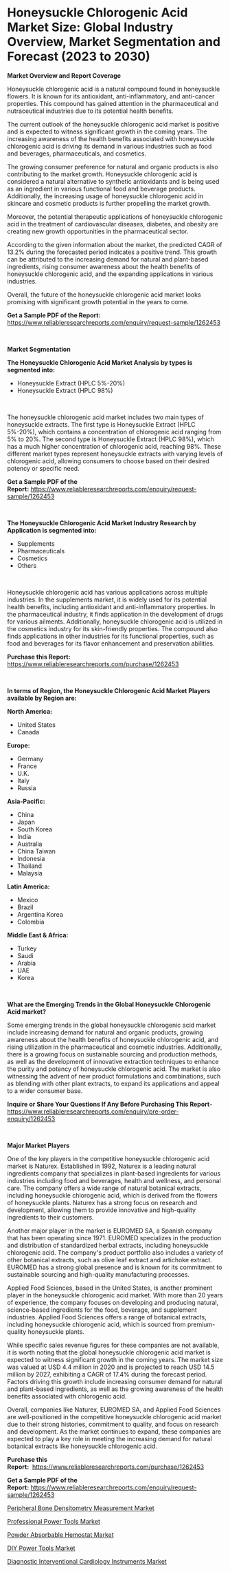 <p><h1>Honeysuckle Chlorogenic Acid Market Size: Global Industry Overview, Market Segmentation and Forecast (2023 to 2030)</h1></p><p><strong>Market Overview and Report Coverage</strong></p>
<p><p>Honeysuckle chlorogenic acid is a natural compound found in honeysuckle flowers. It is known for its antioxidant, anti-inflammatory, and anti-cancer properties. This compound has gained attention in the pharmaceutical and nutraceutical industries due to its potential health benefits.</p><p>The current outlook of the honeysuckle chlorogenic acid market is positive and is expected to witness significant growth in the coming years. The increasing awareness of the health benefits associated with honeysuckle chlorogenic acid is driving its demand in various industries such as food and beverages, pharmaceuticals, and cosmetics.</p><p>The growing consumer preference for natural and organic products is also contributing to the market growth. Honeysuckle chlorogenic acid is considered a natural alternative to synthetic antioxidants and is being used as an ingredient in various functional food and beverage products. Additionally, the increasing usage of honeysuckle chlorogenic acid in skincare and cosmetic products is further propelling the market growth.</p><p>Moreover, the potential therapeutic applications of honeysuckle chlorogenic acid in the treatment of cardiovascular diseases, diabetes, and obesity are creating new growth opportunities in the pharmaceutical sector.</p><p>According to the given information about the market, the predicted CAGR of 13.2% during the forecasted period indicates a positive trend. This growth can be attributed to the increasing demand for natural and plant-based ingredients, rising consumer awareness about the health benefits of honeysuckle chlorogenic acid, and the expanding applications in various industries.</p><p>Overall, the future of the honeysuckle chlorogenic acid market looks promising with significant growth potential in the years to come.</p></p>
<p><strong>Get a Sample PDF of the Report:</strong> <a href="https://www.reliableresearchreports.com/enquiry/request-sample/1262453">https://www.reliableresearchreports.com/enquiry/request-sample/1262453</a></p>
<p>&nbsp;</p>
<p><strong>Market Segmentation</strong></p>
<p><strong>The Honeysuckle Chlorogenic Acid Market Analysis by types is segmented into:</strong></p>
<p><ul><li>Honeysuckle Extract (HPLC 5%-20%)</li><li>Honeysuckle Extract (HPLC 98%)</li></ul></p>
<p>&nbsp;</p>
<p><p>The honeysuckle chlorogenic acid market includes two main types of honeysuckle extracts. The first type is Honeysuckle Extract (HPLC 5%-20%), which contains a concentration of chlorogenic acid ranging from 5% to 20%. The second type is Honeysuckle Extract (HPLC 98%), which has a much higher concentration of chlorogenic acid, reaching 98%. These different market types represent honeysuckle extracts with varying levels of chlorogenic acid, allowing consumers to choose based on their desired potency or specific need.</p></p>
<p><strong>Get a Sample PDF of the Report:</strong>&nbsp;<a href="https://www.reliableresearchreports.com/enquiry/request-sample/1262453">https://www.reliableresearchreports.com/enquiry/request-sample/1262453</a></p>
<p>&nbsp;</p>
<p><strong>The Honeysuckle Chlorogenic Acid Market Industry Research by Application is segmented into:</strong></p>
<p><ul><li>Supplements</li><li>Pharmaceuticals</li><li>Cosmetics</li><li>Others</li></ul></p>
<p>&nbsp;</p>
<p><p>Honeysuckle chlorogenic acid has various applications across multiple industries. In the supplements market, it is widely used for its potential health benefits, including antioxidant and anti-inflammatory properties. In the pharmaceutical industry, it finds application in the development of drugs for various ailments. Additionally, honeysuckle chlorogenic acid is utilized in the cosmetics industry for its skin-friendly properties. The compound also finds applications in other industries for its functional properties, such as food and beverages for its flavor enhancement and preservation abilities.</p></p>
<p><strong>Purchase this Report:</strong>&nbsp; <a href="https://www.reliableresearchreports.com/purchase/1262453">https://www.reliableresearchreports.com/purchase/1262453</a></p>
<p>&nbsp;</p>
<p><strong>In terms of Region, the Honeysuckle Chlorogenic Acid Market Players available by Region are:</strong></p>
<p>
    <p> <strong> North America: </strong>
        <ul>
            <li>United States</li>
            <li>Canada</li>
        </ul>
        </p> 
    <p> <strong> Europe: </strong>
        <ul>
            <li>Germany</li>
            <li>France</li>
            <li>U.K.</li>
            <li>Italy</li>
            <li>Russia</li>
        </ul>
        </p> 
    <p> <strong> Asia-Pacific: </strong>
        <ul>
            <li>China</li>
            <li>Japan</li>
            <li>South Korea</li>
            <li>India</li>
            <li>Australia</li>
            <li>China Taiwan</li>
            <li>Indonesia</li>
            <li>Thailand</li>
            <li>Malaysia</li>
        </ul>
        </p> 
    <p> <strong> Latin America: </strong>
        <ul>
            <li>Mexico</li>
            <li>Brazil</li>
            <li>Argentina Korea</li>
            <li>Colombia</li>
        </ul>
        </p> 
    <p> <strong> Middle East & Africa: </strong>
        <ul>
            <li>Turkey</li>
            <li>Saudi</li>
            <li>Arabia</li>
            <li>UAE</li>
            <li>Korea</li>
        </ul>
    </p>
    </p>
<p>&nbsp;</p>
<p><strong>What are the Emerging Trends in the Global Honeysuckle Chlorogenic Acid market?</strong></p>
<p><p>Some emerging trends in the global honeysuckle chlorogenic acid market include increasing demand for natural and organic products, growing awareness about the health benefits of honeysuckle chlorogenic acid, and rising utilization in the pharmaceutical and cosmetic industries. Additionally, there is a growing focus on sustainable sourcing and production methods, as well as the development of innovative extraction techniques to enhance the purity and potency of honeysuckle chlorogenic acid. The market is also witnessing the advent of new product formulations and combinations, such as blending with other plant extracts, to expand its applications and appeal to a wider consumer base.</p></p>
<p><strong>Inquire or Share Your Questions If Any Before Purchasing This Report</strong>- <a href="https://www.reliableresearchreports.com/enquiry/pre-order-enquiry/1262453">https://www.reliableresearchreports.com/enquiry/pre-order-enquiry/1262453</a></p>
<p>&nbsp;</p>
<p><strong>Major Market Players</strong></p>
<p><p>One of the key players in the competitive honeysuckle chlorogenic acid market is Naturex. Established in 1992, Naturex is a leading natural ingredients company that specializes in plant-based ingredients for various industries including food and beverages, health and wellness, and personal care. The company offers a wide range of natural botanical extracts, including honeysuckle chlorogenic acid, which is derived from the flowers of honeysuckle plants. Naturex has a strong focus on research and development, allowing them to provide innovative and high-quality ingredients to their customers.</p><p>Another major player in the market is EUROMED SA, a Spanish company that has been operating since 1971. EUROMED specializes in the production and distribution of standardized herbal extracts, including honeysuckle chlorogenic acid. The company's product portfolio also includes a variety of other botanical extracts, such as olive leaf extract and artichoke extract. EUROMED has a strong global presence and is known for its commitment to sustainable sourcing and high-quality manufacturing processes.</p><p>Applied Food Sciences, based in the United States, is another prominent player in the honeysuckle chlorogenic acid market. With more than 20 years of experience, the company focuses on developing and producing natural, science-based ingredients for the food, beverage, and supplement industries. Applied Food Sciences offers a range of botanical extracts, including honeysuckle chlorogenic acid, which is sourced from premium-quality honeysuckle plants.</p><p>While specific sales revenue figures for these companies are not available, it is worth noting that the global honeysuckle chlorogenic acid market is expected to witness significant growth in the coming years. The market size was valued at USD 4.4 million in 2020 and is projected to reach USD 14.5 million by 2027, exhibiting a CAGR of 17.4% during the forecast period. Factors driving this growth include increasing consumer demand for natural and plant-based ingredients, as well as the growing awareness of the health benefits associated with chlorogenic acid.</p><p>Overall, companies like Naturex, EUROMED SA, and Applied Food Sciences are well-positioned in the competitive honeysuckle chlorogenic acid market due to their strong histories, commitment to quality, and focus on research and development. As the market continues to expand, these companies are expected to play a key role in meeting the increasing demand for natural botanical extracts like honeysuckle chlorogenic acid.</p></p>
<p><strong>Purchase this Report:</strong>&nbsp;&nbsp;<a href="https://www.reliableresearchreports.com/purchase/1262453">https://www.reliableresearchreports.com/purchase/1262453</a></p>
<p></p>
<p><strong>Get a Sample PDF of the Report:</strong>&nbsp;<a href="https://www.reliableresearchreports.com/enquiry/request-sample/1262453">https://www.reliableresearchreports.com/enquiry/request-sample/1262453</a></p>
<p><p><a href="https://www.linkedin.com/pulse/peripheral-bone-densitometry-measurement-market-size-2023/">Peripheral Bone Densitometry Measurement Market</a></p><p><a href="https://medium.com/@taniawisozk2023/professional-power-tools-market-size-growth-forecast-2023-2030-3d0568e8dedf">Professional Power Tools Market</a></p><p><a href="https://github.com/sofyaavrova/Market-Research-Report-List-1/blob/main/powder-absorbable-hemostat-market.md">Powder Absorbable Hemostat Market</a></p><p><a href="https://medium.com/@jackybrekke/diy-power-tools-market-size-growth-forecast-2023-2030-2d84db93bf6d">DIY Power Tools Market</a></p><p><a href="https://www.linkedin.com/pulse/diagnostic-interventional-cardiology-instruments-market-challenges/">Diagnostic Interventional Cardiology Instruments Market</a></p></p>